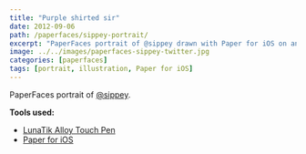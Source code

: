 ```yaml
---
title: "Purple shirted sir"
date: 2012-09-06
path: /paperfaces/sippey-portrait/
excerpt: "PaperFaces portrait of @sippey drawn with Paper for iOS on an iPad."
image: ../../images/paperfaces-sippey-twitter.jpg
categories: [paperfaces]
tags: [portrait, illustration, Paper for iOS]
---
```


PaperFaces portrait of [@sippey](https://twitter.com/sippey).

**Tools used:**

- [LunaTik Alloy Touch Pen](https://www.amazon.com/gp/product/B00821TR7G/ref=as_li_ss_tl?ie=UTF8&tag=mademist-20&linkCode=as2&camp=1789&creative=390957&creativeASIN=B00821TR7G)
- [Paper for iOS](https://paper.bywetransfer.com/)
